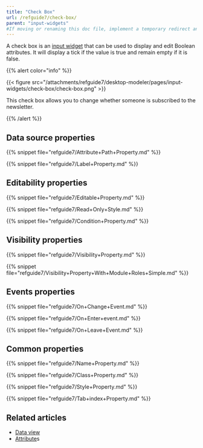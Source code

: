 ```yaml
---
title: "Check Box"
url: /refguide7/check-box/
parent: "input-widgets"
#If moving or renaming this doc file, implement a temporary redirect and let the respective team know they should update the URL in the product. See Mapping to Products for more details.
---
```



A check box is an [input widget](/refguide7/input-widgets/) that can be used to display and edit Boolean attributes. It will display a tick if the value is true and remain empty if it is false.

{{% alert color="info" %}}

{{< figure src="/attachments/refguide7/desktop-modeler/pages/input-widgets/check-box/check-box.png" >}}

This check box allows you to change whether someone is subscribed to the newsletter.

{{% /alert %}}

## Data source properties

{{% snippet file="refguide7/Attribute+Path+Property.md" %}}

{{% snippet file="refguide7/Label+Property.md" %}}

## Editability properties

{{% snippet file="refguide7/Editable+Property.md" %}}

{{% snippet file="refguide7/Read+Only+Style.md" %}}

{{% snippet file="refguide7/Condition+Property.md" %}}

## Visibility properties

{{% snippet file="refguide7/Visibility+Property.md" %}}

{{% snippet file="refguide7/Visibility+Property+With+Module+Roles+Simple.md" %}}

## Events properties

{{% snippet file="refguide7/On+Change+Event.md" %}}

{{% snippet file="refguide7/On+Enter+event.md" %}}

{{% snippet file="refguide7/On+Leave+Event.md" %}}

## Common properties

{{% snippet file="refguide7/Name+Property.md" %}}

{{% snippet file="refguide7/Class+Property.md" %}}

{{% snippet file="refguide7/Style+Property.md" %}}

{{% snippet file="refguide7/Tab+index+Property.md" %}}

## Related articles

*   [Data view](/refguide7/data-view/)
*   [Attribute](/refguide7/attributes/)s

